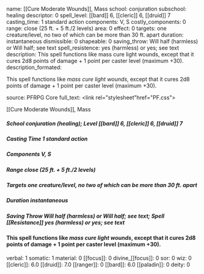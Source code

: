 name: [[Cure Moderate Wounds]], Mass
school: conjuration
subschool: healing
descriptor: 0
spell_level: [[bard]] 6, [[cleric]] 6, [[druid]] 7
casting_time: 1 standard action
components: V, S
costly_components: 0
range: close (25 ft. + 5 ft./2 levels)
area: 0
effect: 0
targets: one creature/level, no two of which can be more than 30 ft. apart
duration: instantaneous
dismissible: 0
shapeable: 0
saving_throw: Will half (harmless) or Will half; see text
spell_resistence: yes (harmless) or yes; see text
description: This spell functions like mass cure light wounds, except that it cures 2d8 points of damage + 1 point per caster level (maximum +30).
description_formated: <p>This spell functions like <i>mass cure light wounds</i>, except that it cures 2d8 points of damage + 1 point per caster level (maximum +30).</p>
source: PFRPG Core
full_text: <link rel="stylesheet"href="PF.css"><div class="heading"><p class="alignleft">[[Cure Moderate Wounds]], Mass</p><div style="clear: both;"></div></div><div><h5><b>School </b>conjuration (healing); <b>Level </b>[[bard]] 6, [[cleric]] 6, [[druid]] 7</h5><h5><b>Casting Time </b>1 standard action</h5><h5><b>Components </b>V, S</h5><h5><b>Range </b>close (25 ft. + 5 ft./2 levels)</h5><h5><b>Targets </b> one creature/level, no two of which can be more than 30 ft. apart</h5><h5><b>Duration </b>instantaneous</h5><h5><b>Saving Throw </b>Will half (harmless) or Will half; see text; <b>Spell [[Resistance]] </b>yes (harmless) or yes; see text</h5></div><div><h4><p>This spell functions like <i>mass cure light wounds</i>, except that it cures 2d8 points of damage + 1 point per caster level (maximum +30).</p></h4></div>
verbal: 1
somatic: 1
material: 0
[[focus]]: 0
divine_[[focus]]: 0
sor: 0
wiz: 0
[[cleric]]: 6.0
[[druid]]: 7.0
[[ranger]]: 0
[[bard]]: 6.0
[[paladin]]: 0
deity: 0

